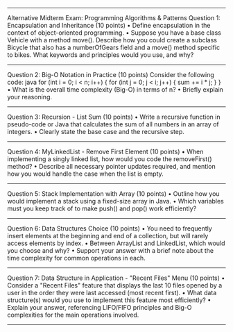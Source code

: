 ________________________________________
Alternative Midterm Exam: Programming Algorithms & Patterns
Question 1: Encapsulation and Inheritance (10 points)
•	Define encapsulation in the context of object-oriented programming.
•	Suppose you have a base class Vehicle with a method move(). Describe how you could create a subclass Bicycle that also has a numberOfGears field and a move() method specific to bikes. What keywords and principles would you use, and why?
________________________________________
Question 2: Big-O Notation in Practice (10 points)
Consider the following code:
java
for (int i = 0; i < n; i++) {
    for (int j = 0; j < i; j++) {
        sum += i * j;
    }
}
•	What is the overall time complexity (Big-O) in terms of n?
•	Briefly explain your reasoning.
________________________________________
Question 3: Recursion - List Sum (10 points)
•	Write a recursive function in pseudo-code or Java that calculates the sum of all numbers in an array of integers.
•	Clearly state the base case and the recursive step.
________________________________________
Question 4: MyLinkedList - Remove First Element (10 points)
•	When implementing a singly linked list, how would you code the removeFirst() method?
•	Describe all necessary pointer updates required, and mention how you would handle the case when the list is empty.
________________________________________
Question 5: Stack Implementation with Array (10 points)
•	Outline how you would implement a stack using a fixed-size array in Java.
•	Which variables must you keep track of to make push() and pop() work efficiently?
________________________________________
Question 6: Data Structures Choice (10 points)
•	You need to frequently insert elements at the beginning and end of a collection, but will rarely access elements by index.
•	Between ArrayList and LinkedList, which would you choose and why?
•	Support your answer with a brief note about the time complexity for common operations in each.
________________________________________
Question 7: Data Structure in Application - "Recent Files" Menu (10 points)
•	Consider a "Recent Files" feature that displays the last 10 files opened by a user in the order they were last accessed (most recent first).
•	What data structure(s) would you use to implement this feature most efficiently?
•	Explain your answer, referencing LIFO/FIFO principles and Big-O complexities for the main operations involved.
________________________________________


